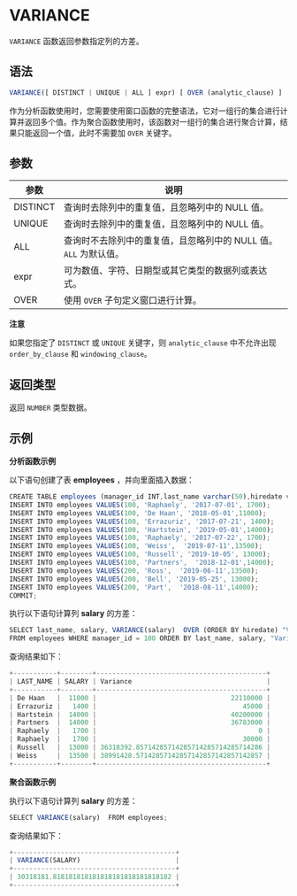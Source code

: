 VARIANCE 
=============================



`VARIANCE` 函数返回参数指定列的方差。

语法 
--------------

```javascript
VARIANCE([ DISTINCT | UNIQUE | ALL ] expr) [ OVER (analytic_clause) ]
```



作为分析函数使用时，您需要使用窗口函数的完整语法，它对一组行的集合进行计算并返回多个值。作为聚合函数使用时，该函数对一组行的集合进行聚合计算，结果只能返回一个值，此时不需要加 `OVER` 关键字。

参数 
--------------



|    参数    |                   说明                   |
|----------|----------------------------------------|
| DISTINCT | 查询时去除列中的重复值，且忽略列中的 NULL 值。             |
| UNIQUE   | 查询时去除列中的重复值，且忽略列中的 NULL 值。             |
| ALL      | 查询时不去除列中的重复值，且忽略列中的 NULL 值。`ALL` 为默认值。 |
| expr     | 可为数值、字符、日期型或其它类型的数据列或表达式。              |
| OVER     | 使用 `OVER` 子句定义窗口进行计算。                  |


**注意**



如果您指定了 `DISTINCT` 或 `UNIQUE` 关键字，则 `analytic_clause` 中不允许出现 `order_by_clause` 和 `windowing_clause`。

返回类型 
----------------

返回 `NUMBER` 类型数据。

示例 
--------------

**分析函数示例** 

以下语句创建了表 **employees** ，并向里面插入数据：

```javascript
CREATE TABLE employees (manager_id INT,last_name varchar(50),hiredate varchar(50),SALARY INT);
INSERT INTO employees VALUES(100, 'Raphaely', '2017-07-01', 1700);
INSERT INTO employees VALUES(100, 'De Haan', '2018-05-01',11000);      
INSERT INTO employees VALUES(100, 'Errazuriz', '2017-07-21', 1400);
INSERT INTO employees VALUES(100, 'Hartstein', '2019-05-01',14000);     
INSERT INTO employees VALUES(100, 'Raphaely', '2017-07-22', 1700);
INSERT INTO employees VALUES(100, 'Weiss',  '2019-07-11',13500);     
INSERT INTO employees VALUES(100, 'Russell', '2019-10-05', 13000);
INSERT INTO employees VALUES(100, 'Partners',  '2018-12-01',14000);     
INSERT INTO employees VALUES(200, 'Ross',  '2019-06-11',13500);     
INSERT INTO employees VALUES(200, 'Bell', '2019-05-25', 13000);
INSERT INTO employees VALUES(200, 'Part',  '2018-08-11',14000);  
COMMIT;
```



执行以下语句计算列 **salary** 的方差：

```javascript
SELECT last_name, salary, VARIANCE(salary)  OVER (ORDER BY hiredate) "Variance"
FROM employees WHERE manager_id = 100 ORDER BY last_name, salary, "Variance";
```



查询结果如下：

```javascript
+-----------+--------+-------------------------------------------+
| LAST_NAME | SALARY | Variance                                  |
+-----------+--------+-------------------------------------------+
| De Haan   |  11000 |                                  22110000 |
| Errazuriz |   1400 |                                     45000 |
| Hartstein |  14000 |                                  40200000 |
| Partners  |  14000 |                                  36783000 |
| Raphaely  |   1700 |                                         0 |
| Raphaely  |   1700 |                                     30000 |
| Russell   |  13000 | 36318392.85714285714285714285714285714286 |
| Weiss     |  13500 | 38991428.57142857142857142857142857142857 |
+-----------+--------+-------------------------------------------+
```



**聚合函数示例** 

执行以下语句计算列 **salary** 的方差：

```javascript
SELECT VARIANCE(salary)  FROM employees;
```



查询结果如下：

```javascript
+-----------------------------------------+
| VARIANCE(SALARY)                        |
+-----------------------------------------+
| 30318181.818181818181818181818181818182 |
+-----------------------------------------+
```


